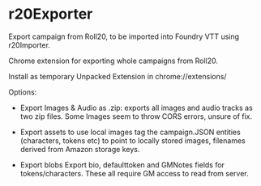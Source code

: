 # r20Exporter
Export campaign from Roll20, to be imported into Foundry VTT using r20Importer.

Chrome extension for exporting whole campaigns from Roll20.

Install as temporary Unpacked Extension in chrome://extensions/

Options:
  - Export Images & Audio as .zip: 
      exports all images and audio tracks as two zip files. Some Images seem to
      throw CORS errors, unsure of fix.
      
  - Export assets to use local images
      tag the campaign.JSON entities (characters, tokens etc) to point to locally 
      stored images, filenames derived from Amazon storage keys.
      
  - Export blobs
      Export bio, defaulttoken and GMNotes fields for tokens/characters. These all
      require GM access to read from server.
